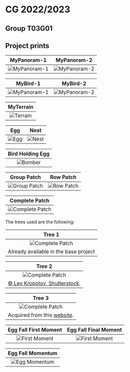# CG 2022/2023

## Group T03G01

## Project prints

<center>

| **MyPanoram-1**| **MyPanoram-2** |
| :-------------:| :-------------: |
| ![MyPanoram-1](screenshots/project-t03g01-2a.png) |![MyPanoram-2](screenshots/project-t03g01-2b.png) |


| **MyBird-1**| **MyBird-2** |
| :----------:| :----------: |
| ![MyPanoram-1](screenshots/project-t03g01-3a.png) |![MyPanoram-2](screenshots/project-t03g01-3b.png) |


| **MyTerrain**|
| :-----------:|
| ![Terrain](screenshots/project-t03g01-4.png) |

| **Egg** | **Nest** |
| :-----: | :--------:|
| ![Egg](screenshots/project-t03g01-5a.png) | ![Nest](screenshots/project-t03g01-5b.png) |

| **Bird Holding Egg** |
| :------------------: |
| ![Bomber](screenshots/project-t03g01-5c.png)

| **Group Patch** | **Row Patch** |
| :-----: | :--------:|
| ![Group Patch](screenshots/project-t03g01-6a.png) | ![Row Patch](screenshots/project-t03g01-6b.png) |

| **Complete Patch** |
| :------------------: |
| ![Complete Patch](screenshots/project-t03g01-6c.png) |

</center>


The trees used are the following:

<center>

| **Tree 1** |
| :------------------: |
| ![Complete Patch](images/tree1.png) |
| Already available in the base project |

| **Tree 2** |
| :------------------: |
| ![Complete Patch](images/tree2.png) |
| [© Lev Kropotov, Shutterstock](https://www.collinsdictionary.com/pt/dictionary/english/palm). |

| **Tree 3** |
| :------------------: |
| ![Complete Patch](images/tree3.png) |
| Acquired from this [website](https://www.pngwing.com/pt/free-png-dxbsd). |


| **Egg Fall First Moment** | **Egg Fall Final Moment** |
| :-----------------------: | :-----------------------: |
| ![First Moment](screenshots/project-t03g01-7a.png) | ![First Moment](screenshots/project-t03g01-7b.png) |

| **Egg Fall Momentum** | 
| :-------------------: |
| ![Egg Momentum](screenshots/project-t03g01-7c.gif) |

</center>

